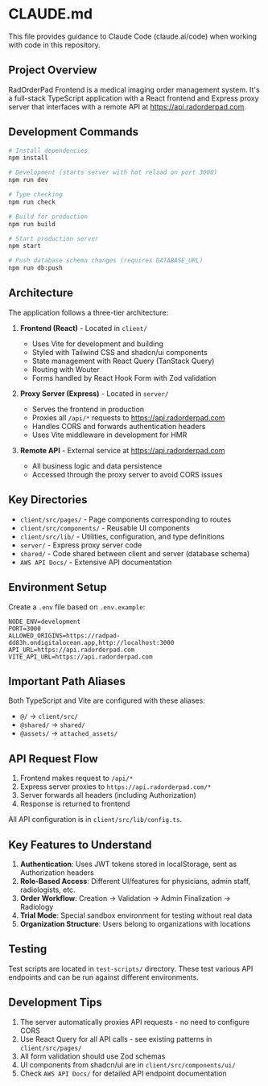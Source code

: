 # CLAUDE.md

This file provides guidance to Claude Code (claude.ai/code) when working with code in this repository.

## Project Overview

RadOrderPad Frontend is a medical imaging order management system. It's a full-stack TypeScript application with a React frontend and Express proxy server that interfaces with a remote API at https://api.radorderpad.com.

## Development Commands

```bash
# Install dependencies
npm install

# Development (starts server with hot reload on port 3000)
npm run dev

# Type checking
npm run check

# Build for production
npm run build

# Start production server
npm start

# Push database schema changes (requires DATABASE_URL)
npm run db:push
```

## Architecture

The application follows a three-tier architecture:

1. **Frontend (React)** - Located in `client/`
   - Uses Vite for development and building
   - Styled with Tailwind CSS and shadcn/ui components
   - State management with React Query (TanStack Query)
   - Routing with Wouter
   - Forms handled by React Hook Form with Zod validation

2. **Proxy Server (Express)** - Located in `server/`
   - Serves the frontend in production
   - Proxies all `/api/*` requests to https://api.radorderpad.com
   - Handles CORS and forwards authentication headers
   - Uses Vite middleware in development for HMR

3. **Remote API** - External service at https://api.radorderpad.com
   - All business logic and data persistence
   - Accessed through the proxy server to avoid CORS issues

## Key Directories

- `client/src/pages/` - Page components corresponding to routes
- `client/src/components/` - Reusable UI components
- `client/src/lib/` - Utilities, configuration, and type definitions
- `server/` - Express proxy server code
- `shared/` - Code shared between client and server (database schema)
- `AWS API Docs/` - Extensive API documentation

## Environment Setup

Create a `.env` file based on `.env.example`:

```env
NODE_ENV=development
PORT=3000
ALLOWED_ORIGINS=https://radpad-dd83h.ondigitalocean.app,http://localhost:3000
API_URL=https://api.radorderpad.com
VITE_API_URL=https://api.radorderpad.com
```

## Important Path Aliases

Both TypeScript and Vite are configured with these aliases:
- `@/` → `client/src/`
- `@shared/` → `shared/`
- `@assets/` → `attached_assets/`

## API Request Flow

1. Frontend makes request to `/api/*`
2. Express server proxies to `https://api.radorderpad.com/*`
3. Server forwards all headers (including Authorization)
4. Response is returned to frontend

All API configuration is in `client/src/lib/config.ts`.

## Key Features to Understand

1. **Authentication**: Uses JWT tokens stored in localStorage, sent as Authorization headers
2. **Role-Based Access**: Different UI/features for physicians, admin staff, radiologists, etc.
3. **Order Workflow**: Creation → Validation → Admin Finalization → Radiology
4. **Trial Mode**: Special sandbox environment for testing without real data
5. **Organization Structure**: Users belong to organizations with locations

## Testing

Test scripts are located in `test-scripts/` directory. These test various API endpoints and can be run against different environments.

## Development Tips

1. The server automatically proxies API requests - no need to configure CORS
2. Use React Query for all API calls - see existing patterns in `client/src/pages/`
3. All form validation should use Zod schemas
4. UI components from shadcn/ui are in `client/src/components/ui/`
5. Check `AWS API Docs/` for detailed API endpoint documentation